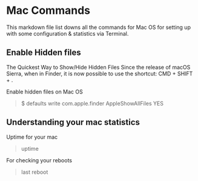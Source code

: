 # Mac Commands

This markdown file list downs all the commands for Mac OS for setting up with some configuration & statistics via Terminal.

## Enable Hidden files
The Quickest Way to Show/Hide Hidden Files
Since the release of macOS Sierra, when in Finder, it is now possible to use the shortcut:
CMD + SHIFT + .

Enable hidden files on Mac OS

> \$ defaults write com.apple.finder AppleShowAllFiles YES

## Understanding your mac statistics

Uptime for your mac
> uptime

For checking your reboots
> last reboot